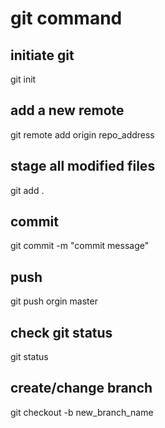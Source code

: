 # git command

## initiate git
git init

## add a new remote 
git remote add origin repo_address

## stage all modified files
git add .

## commit
git commit -m "commit message"

## push
git push orgin master

## check git status
git status

## create/change branch 
git checkout -b new_branch_name
